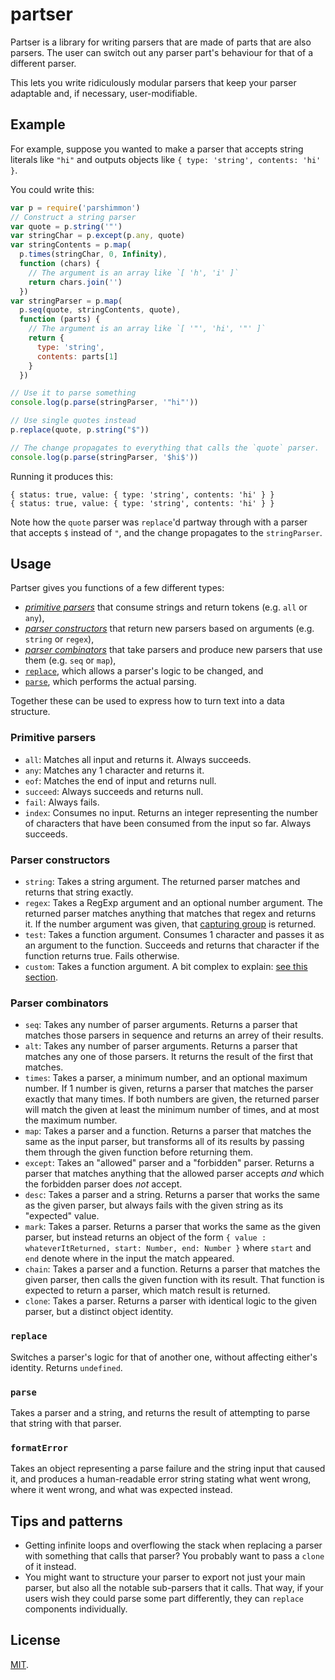 # partser

Partser is a library for writing parsers that are made of parts that are also
parsers.  The user can switch out any parser part's behaviour for that of a
different parser.

This lets you write ridiculously modular parsers that keep your parser
adaptable and, if necessary, user-modifiable.

## Example

For example, suppose you wanted to make a parser that accepts string literals
like `"hi"` and outputs objects like `{ type: 'string', contents: 'hi' }`.

You could write this:

<!-- !test program
# Change the first line to the correct import, and strip the final newline.
sed '1s/.*/var p = require(".\\/index");/' \
| node \
| head -c -1 -->

<!-- !test in quick example -->

``` js
var p = require('parshimmon')
// Construct a string parser
var quote = p.string('"')
var stringChar = p.except(p.any, quote)
var stringContents = p.map(
  p.times(stringChar, 0, Infinity),
  function (chars) {
    // The argument is an array like `[ 'h', 'i' ]`
    return chars.join('')
  })
var stringParser = p.map(
  p.seq(quote, stringContents, quote),
  function (parts) {
    // The argument is an array like `[ '"', 'hi', '"' ]`
    return {
      type: 'string',
      contents: parts[1]
    }
  })

// Use it to parse something
console.log(p.parse(stringParser, '"hi"'))

// Use single quotes instead
p.replace(quote, p.string("$"))

// The change propagates to everything that calls the `quote` parser.
console.log(p.parse(stringParser, '$hi$'))
```

Running it produces this:

<!-- !test out quick example -->

```
{ status: true, value: { type: 'string', contents: 'hi' } }
{ status: true, value: { type: 'string', contents: 'hi' } }
```

Note how the `quote` parser was `replace`'d partway through with a parser that
accepts `$` instead of `"`, and the change propagates to the `stringParser`.

## Usage

Partser gives you functions of a few different types:

 - [*primitive parsers*](#primitive-parsers) that consume strings and return
   tokens (e.g. `all` or `any`),
 - [*parser constructors*](#parser-constructors) that return new parsers based
   on arguments (e.g.  `string` or `regex`),
 - [*parser combinators*](#parser-combinators) that take parsers and produce
   new parsers that use them (e.g.  `seq` or `map`),
 - [`replace`](#replace), which allows a parser's logic to be changed, and
 - [`parse`](#parse), which performs the actual parsing.

Together these can be used to express how to turn text into a data structure.

### Primitive parsers

 - `all`: Matches all input and returns it.  Always succeeds.
 - `any`: Matches any 1 character and returns it.
 - `eof`: Matches the end of input and returns null.
 - `succeed`: Always succeeds and returns null.
 - `fail`: Always fails.
 - `index`: Consumes no input.  Returns an integer representing the number of
   characters that have been consumed from the input so far.  Always succeeds.

### Parser constructors

 - `string`: Takes a string argument.  The returned parser matches and returns
   that string exactly.
 - `regex`: Takes a RegExp argument and an optional number argument.  The
   returned parser matches anything that matches that regex and returns it.  If
   the number argument was given, that [capturing
   group](https://developer.mozilla.org/en-US/docs/Web/JavaScript/Reference/Global_Objects/RegExp#grouping-back-references)
   is returned.
 - `test`: Takes a function argument.  Consumes 1 character and passes it as an
   argument to the function.  Succeeds and returns that character if the
   function returns true. Fails otherwise.
 - `custom`: Takes a function argument.  A bit complex to explain: [see this
   section](#defining-custom-primitive-parsers).

### Parser combinators

 - `seq`: Takes any number of parser arguments.  Returns a parser that matches
   those parsers in sequence and returns an arrey of their results.
 - `alt`: Takes any number of parser arguments.  Returns a parser that matches
   any one of those parsers.  It returns the result of the first that matches.
 - `times`: Takes a parser, a minimum number, and an optional maximum number.
   If 1 number is given, returns a parser that matches the parser exactly that
   many times.  If both numbers are given, the returned parser will match the
   given at least the minimum number of times, and at most the maximum number.
 - `map`: Takes a parser and a function.  Returns a parser that matches the
   same as the input parser, but transforms all of its results by passing them
   through the given function before returning them.
 - `except`: Takes an "allowed" parser and a "forbidden" parser.  Returns a
   parser that matches anything that the allowed parser accepts *and* which the
   forbidden parser does *not* accept.
 - `desc`: Takes a parser and a string.  Returns a parser that works the same
   as the given parser, but always fails with the given string as its
   "expected" value.
 - `mark`: Takes a parser.  Returns a parser that works the same as the given
   parser, but instead returns an object of the form `{ value :
   whateverItReturned, start: Number, end: Number }` where `start` and `end`
   denote where in the input the match appeared.
 - `chain`: Takes a parser and a function.  Returns a parser that matches the
   given parser, then calls the given function with its result.  That function
   is expected to return a parser, which match result is returned.
 - `clone`: Takes a parser.  Returns a parser with identical logic to the given
   parser, but a distinct object identity.

### `replace`

Switches a parser's logic for that of another one, without affecting either's
identity.  Returns `undefined`.

### `parse`

Takes a parser and a string, and returns the result of attempting to parse that
string with that parser.

### `formatError`

Takes an object representing a parse failure and the string input that caused
it, and produces a human-readable error string stating what went wrong, where
it went wrong, and what was expected instead.

## Tips and patterns

 - Getting infinite loops and overflowing the stack when replacing a parser
   with something that calls that parser?  You probably want to pass a `clone`
   of it instead.
 - You might want to structure your parser to export not just your main parser,
   but also all the notable sub-parsers that it calls.  That way, if your users
   wish they could parse some part differently, they can `replace` components
   individually.

## License

[MIT](#LICENSE).
